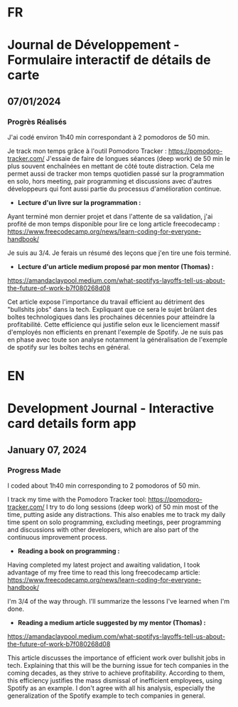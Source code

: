 # FR

# Journal de Développement - Formulaire interactif de détails de carte

## 07/01/2024

### Progrès Réalisés

J'ai codé environ 1h40 min correspondant à 2 pomodoros de 50 min.

Je track mon temps grâce à l'outil Pomodoro Tracker : https://pomodoro-tracker.com/
J'essaie de faire de longues séances (deep work) de 50 min le plus souvent enchaînées en mettant de côté toute distraction.
Cela me permet aussi de tracker mon temps quotidien passé sur la programmation en solo, hors meeting, pair programming et discussions avec d'autres développeurs qui font aussi partie du processus d'amélioration continue.

- **Lecture d'un livre sur la programmation :**

Ayant terminé mon dernier projet et dans l'attente de sa validation, j'ai profité de mon temps disponible pour lire ce long article freecodecamp : https://www.freecodecamp.org/news/learn-coding-for-everyone-handbook/

Je suis au 3/4.
Je ferais un résumé des leçons que j'en tire une fois terminé.

- **Lecture d'un article medium proposé par mon mentor (Thomas) :**

https://amandaclaypool.medium.com/what-spotifys-layoffs-tell-us-about-the-future-of-work-b7f080268d08

Cet article expose l'importance du travail efficient au détriment des "bullshits jobs" dans la tech.
Expliquant que ce sera le sujet brûlant des boîtes technologiques dans les prochaines décennies pour atteindre la profitabilité.
Cette efficience qui justifie selon eux le licenciement massif d'employés non efficients en prenant l'exemple de Spotify.
Je ne suis pas en phase avec toute son analyse notamment la généralisation de l'exemple de spotify sur les boîtes techs en général.

# EN

# Development Journal - Interactive card details form app

## January 07, 2024

### Progress Made

I coded about 1h40 min corresponding to 2 pomodoros of 50 min.

I track my time with the Pomodoro Tracker tool: https://pomodoro-tracker.com/
I try to do long sessions (deep work) of 50 min most of the time, putting aside any distractions.
This also enables me to track my daily time spent on solo programming, excluding meetings, peer programming and discussions with other developers, which are also part of the continuous improvement process.

- **Reading a book on programming :**

Having completed my latest project and awaiting validation, I took advantage of my free time to read this long freecodecamp article: https://www.freecodecamp.org/news/learn-coding-for-everyone-handbook/

I'm 3/4 of the way through.
I'll summarize the lessons I've learned when I'm done.

- **Reading a medium article suggested by my mentor (Thomas) :**

https://amandaclaypool.medium.com/what-spotifys-layoffs-tell-us-about-the-future-of-work-b7f080268d08

This article discusses the importance of efficient work over bullshit jobs in tech.
Explaining that this will be the burning issue for tech companies in the coming decades, as they strive to achieve profitability.
According to them, this efficiency justifies the mass dismissal of inefficient employees, using Spotify as an example.
I don't agree with all his analysis, especially the generalization of the Spotify example to tech companies in general.

